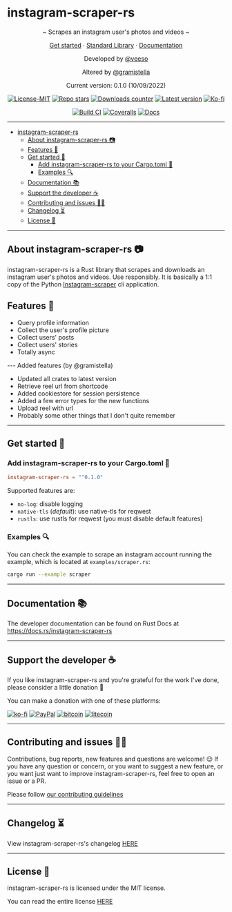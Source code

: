 # instagram-scraper-rs

<p align="center">~ Scrapes an instagram user's photos and videos ~</p>
<p align="center">
  <a href="#get-started-">Get started</a>
  ·
  <a href="https://github.com/veeso/instagram-scraper-rs-stdlib" target="_blank">Standard Library</a>
  ·
  <a href="https://docs.rs/instagram-scraper-rs" target="_blank">Documentation</a>
</p>

<p align="center">Developed by <a href="https://veeso.github.io/" target="_blank">@veeso</a></p>
<p align="center">Altered by <a href="https://github.com/gramistella/" target="_blank">@gramistella</a></p>
<p align="center">Current version: 0.1.0 (10/09/2022)</p>

<p align="center">
  <a href="https://opensource.org/licenses/MIT"
    ><img
      src="https://img.shields.io/badge/License-MIT-teal.svg"
      alt="License-MIT"
  /></a>
  <a href="https://github.com/veeso/instagram-scraper-rs/stargazers"
    ><img
      src="https://img.shields.io/github/stars/veeso/instagram-scraper-rs.svg"
      alt="Repo stars"
  /></a>
  <a href="https://crates.io/crates/instagram-scraper-rs"
    ><img
      src="https://img.shields.io/crates/d/instagram-scraper-rs.svg"
      alt="Downloads counter"
  /></a>
  <a href="https://crates.io/crates/instagram-scraper-rs"
    ><img
      src="https://img.shields.io/crates/v/instagram-scraper-rs.svg"
      alt="Latest version"
  /></a>
  <a href="https://ko-fi.com/veeso">
    <img
      src="https://img.shields.io/badge/donate-ko--fi-red"
      alt="Ko-fi"
  /></a>
</p>
<p align="center">
  <a href="https://github.com/veeso/instagram-scraper-rs/actions"
    ><img
      src="https://github.com/veeso/instagram-scraper-rs/workflows/Build/badge.svg"
      alt="Build CI"
  /></a>
  <a href="https://coveralls.io/github/veeso/instagram-scraper-rs"
    ><img
      src="https://coveralls.io/repos/github/veeso/instagram-scraper-rs/badge.svg"
      alt="Coveralls"
  /></a>
  <a href="https://docs.rs/instagram-scraper-rs"
    ><img
      src="https://docs.rs/instagram-scraper-rs/badge.svg"
      alt="Docs"
  /></a>
</p>

---

- [instagram-scraper-rs](#instagram-scraper-rs)
  - [About instagram-scraper-rs 📷](#about-instagram-scraper-rs-)
  - [Features 🎁](#features-)
  - [Get started 🏁](#get-started-)
    - [Add instagram-scraper-rs to your Cargo.toml 🦀](#add-instagram-scraper-rs-to-your-cargotoml-)
    - [Examples 🔍](#examples-)
  - [Documentation 📚](#documentation-)
  - [Support the developer ☕](#support-the-developer-)
  - [Contributing and issues 🤝🏻](#contributing-and-issues-)
  - [Changelog ⏳](#changelog-)
  - [License 📃](#license-)

---

## About instagram-scraper-rs 📷

instagram-scraper-rs is a Rust library that scrapes and downloads an instagram user's photos and videos. Use responsibly.
It is basically a 1:1 copy of the Python [Instagram-scraper](https://github.com/arc298/instagram-scraper) cli application.

## Features 🎁

- Query profile information
- Collect the user's profile picture
- Collect users' posts
- Collect users' stories
- Totally async

---  Added features (by @gramistella)

- Updated all crates to latest version
- Retrieve reel url from shortcode
- Added cookiestore for session persistence
- Added a few error types for the new functions
- Upload reel with url
- Probably some other things that I don't quite remember

---

## Get started 🏁

### Add instagram-scraper-rs to your Cargo.toml 🦀

```toml
instagram-scraper-rs = "^0.1.0"
```

Supported features are:

- `no-log`: disable logging
- `native-tls` (*default*): use native-tls for reqwest
- `rustls`: use rustls for reqwest (you must disable default features)

### Examples 🔍

You can check the example to scrape an instagram account running the example, which is located at `examples/scraper.rs`:

```sh
cargo run --example scraper
```

---

## Documentation 📚

The developer documentation can be found on Rust Docs at <https://docs.rs/instagram-scraper-rs>

---

## Support the developer ☕

If you like instagram-scraper-rs and you're grateful for the work I've done, please consider a little donation 🥳

You can make a donation with one of these platforms:

[![ko-fi](https://img.shields.io/badge/Ko--fi-F16061?style=for-the-badge&logo=ko-fi&logoColor=white)](https://ko-fi.com/veeso)
[![PayPal](https://img.shields.io/badge/PayPal-00457C?style=for-the-badge&logo=paypal&logoColor=white)](https://www.paypal.me/chrisintin)
[![bitcoin](https://img.shields.io/badge/Bitcoin-ff9416?style=for-the-badge&logo=bitcoin&logoColor=white)](https://btc.com/bc1qvlmykjn7htz0vuprmjrlkwtv9m9pan6kylsr8w)
[![litecoin](https://img.shields.io/badge/Litecoin-345d9d?style=for-the-badge&logo=Litecoin&logoColor=white)](https://blockchair.com/litecoin/address/ltc1q89a7f859gt7nuekvnuuc25wapkq2f8ny78mp8l)

---

## Contributing and issues 🤝🏻

Contributions, bug reports, new features and questions are welcome! 😉
If you have any question or concern, or you want to suggest a new feature, or you want just want to improve instagram-scraper-rs, feel free to open an issue or a PR.

Please follow [our contributing guidelines](CONTRIBUTING.md)

---

## Changelog ⏳

View instagram-scraper-rs's changelog [HERE](CHANGELOG.md)

---

## License 📃

instagram-scraper-rs is licensed under the MIT license.

You can read the entire license [HERE](LICENSE)
